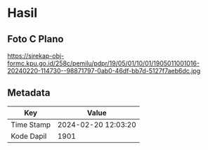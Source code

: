 # Hasil

## Foto C Plano

https://sirekap-obj-formc.kpu.go.id/258c/pemilu/pdpr/19/05/01/10/01/1905011001016-20240220-114730--98871797-0ab0-46df-bb7d-5127f7aeb6dc.jpg


## Metadata

| Key        | Value               |
| ---------- | ------------------- |
| Time Stamp | 2024-02-20 12:03:20 |
| Kode Dapil | 1901                |



